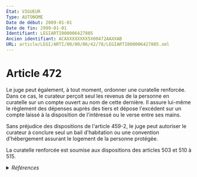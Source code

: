 ```yaml
---
État: VIGUEUR
Type: AUTONOME
Date de début: 2009-01-01
Date de fin: 2999-01-01
Identifiant: LEGIARTI000006427805
Ancien identifiant: ACAXXXXXXXX5X00472AAXXAB
URL: article/LEGI/ARTI/00/00/06/42/78/LEGIARTI000006427805.xml
---
```


<h1>Article 472</h1>

Le juge peut également, à tout moment, ordonner une curatelle renforcée. Dans ce
cas, le curateur perçoit seul les revenus de la personne en curatelle sur un
compte ouvert au nom de cette dernière. Il assure lui-même le règlement des
dépenses auprès des tiers et dépose l'excédent sur un compte laissé à la
disposition de l'intéressé ou le verse entre ses mains.<br />

Sans préjudice des dispositions de l'article 459-2, le juge peut autoriser le
curateur à conclure seul un bail d'habitation ou une convention d'hébergement
assurant le logement de la personne protégée.<br />

La curatelle renforcée est soumise aux dispositions des articles 503 et 510 à
515.


<details>
  <summary><em>Références</em></summary>

  <h2>Articles faisant référence à l'article</h2>
  
  <ul>
    <li>
      <a href="https://legal.tricoteuses.fr//redirection/LEGIARTI000006428281?vers=git&vers=legifrance">Code civil - article 503 AUTONOME MODIFIE, en vigueur du 1968-11-01 au 2009-01-01</a> CITATION cible
    </li>
    <li>
      <a href="https://legal.tricoteuses.fr//redirection/LEGIARTI000006428282?vers=git&vers=legifrance">Code civil - article 503 AUTONOME MODIFIE, en vigueur du 2009-01-01 au 2019-03-25</a> CITATION cible
    </li>
    <li>
      <a href="https://legal.tricoteuses.fr//redirection/LEGIARTI000038311125?vers=git&vers=legifrance">Code civil - article 503 AUTONOME VIGUEUR, en vigueur depuis le 2019-03-25</a> CITATION cible
    </li>
    <li>
      <a href="https://legal.tricoteuses.fr//redirection/LEGIARTI000006428366?vers=git&vers=legifrance">Code civil - article 510 AUTONOME MODIFIE, en vigueur du 1968-11-01 au 2009-01-01</a> CITATION cible
    </li>
    <li>
      <a href="https://legal.tricoteuses.fr//redirection/LEGIARTI000006284898?vers=git&vers=legifrance">LOI n° 2007-308 du 5 mars 2007 portant réforme de la protection juridique des majeurs - article 7 ENTIEREMENT_MODIF</a> MODIFICATION cible
    </li>
    <li>
      <a href="https://legal.tricoteuses.fr//redirection/LEGIARTI000006428367?vers=git&vers=legifrance">Code civil - article 510 AUTONOME VIGUEUR, en vigueur depuis le 2009-01-01</a> CITATION cible
    </li>
    <li>
      <a href="https://legal.tricoteuses.fr//redirection/LEGIARTI000006428039?vers=git&vers=legifrance">Code civil - article 459-2 AUTONOME VIGUEUR, en vigueur depuis le 2009-01-01</a> CITATION cible
    </li>
  </ul>
  
  <h2>Références faites par l'article</h2>
  
  <ul>
    <li>
      2007-03-05 MODIFICATION source <a href="https://legal.tricoteuses.fr//redirection/LEGIARTI000006284898?vers=git&vers=legifrance">LOI n° 2007-308 du 5 mars 2007 portant réforme de la protection juridique des majeurs - article 7 ENTIEREMENT_MODIF</a>
    </li>
    <li>
      2999-01-01 CITATION cible <a href="https://legal.tricoteuses.fr//redirection/LEGIARTI000024041557?vers=git&vers=legifrance">Code civil - article 2045 AUTONOME VIGUEUR, en vigueur depuis le 2011-05-19</a>
    </li>
    <li>
      2999-01-01 CITATION source <a href="https://legal.tricoteuses.fr//redirection/LEGIARTI000006428039?vers=git&vers=legifrance">Code civil - article 459-2 AUTONOME VIGUEUR, en vigueur depuis le 2009-01-01</a>
    </li>
    <li>
      2999-01-01 CITATION cible <a href="https://legal.tricoteuses.fr//redirection/LEGIARTI000006428068?vers=git&vers=legifrance">Code civil - article 495-7 AUTONOME VIGUEUR, en vigueur depuis le 2009-01-01</a>
    </li>
    <li>
      2999-01-01 CITATION source <a href="https://legal.tricoteuses.fr//redirection/LEGIARTI000006428281?vers=git&vers=legifrance">Code civil - article 503 AUTONOME MODIFIE, en vigueur du 1968-11-01 au 2009-01-01</a>
    </li>
    <li>
      2999-01-01 CITATION source <a href="https://legal.tricoteuses.fr//redirection/LEGIARTI000006428366?vers=git&vers=legifrance">Code civil - article 510 AUTONOME MODIFIE, en vigueur du 1968-11-01 au 2009-01-01</a>
    </li>
    <li>
      2999-01-01 CITATION cible <a href="https://legal.tricoteuses.fr//redirection/LEGIARTI000037362244?vers=git&vers=legifrance">Code de l'action sociale et des familles - article R471-5-1 AUTONOME VIGUEUR, en vigueur depuis le 2018-09-01</a>
    </li>
    <li>
      2999-01-01 CITATION cible <a href="https://legal.tricoteuses.fr//redirection/LEGIARTI000037362268?vers=git&vers=legifrance">Code de l'action sociale et des familles - article R472-8 AUTONOME VIGUEUR, en vigueur depuis le 2018-09-01</a>
    </li>
    <li>
      CODIFICATION source Loi 1803-03-14
    </li>
  </ul>
</details>
